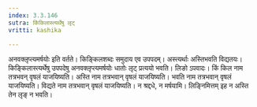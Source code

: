 ```yaml
---
index: 3.3.146
sutra: किंकिलास्त्यर्थेषु लृट्
vritti: kashika

---
```

अनवक्लृप्त्यमर्षयोः इति वर्तते। किङ्किलशब्दः समुदाय एव उपपदम्। अस्त्यर्थाः अस्तिभवति विद्यतयः। किङ्किलास्त्यर्थेषु उपपदेषु अनवक्लृप्त्यमर्षयोः धातोः लृट् प्रत्ययो भवति। लिङो ऽपवादः। किं किल नाम तत्रभवन् वृषलं याजयिष्यति। अस्ति नाम तत्रभवान् वृषलं याजयिष्यति। भवति नाम तत्रभवान् वृषलं याजयिष्यति। विद्यते नाम तत्रभवान् वृषलं याजयिष्यति। न श्रद्दधे, न मर्षयामि। लिङ्निमित्तम् इह न अस्ति तेन लृङ् न भवति।